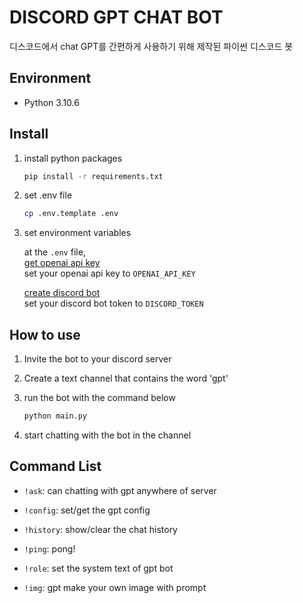 # DISCORD GPT CHAT BOT

디스코드에서 chat GPT를 간편하게 사용하기 위해 제작된 파이썬 디스코드 봇

## Environment

- Python 3.10.6

## Install

1. install python packages

    ```bash
    pip install -r requirements.txt
    ```

2. set .env file

    ```bash
    cp .env.template .env
    ```

3. set environment variables
    
    at the `.env` file,  
    [get openai api key](https://platform.openai.com/account/api-keys)  
    set your openai api key to `OPENAI_API_KEY`  

    [create discord bot](https://discord.com/developers/applications)  
    set your discord bot token to `DISCORD_TOKEN`  

## How to use

1. Invite the bot to your discord server

2. Create a text channel that contains the word 'gpt'

3. run the bot with the command below

    ```bash
    python main.py
    ```

4. start chatting with the bot in the channel

## Command List

- `!ask`: can chatting with gpt anywhere of server 

- `!config`: set/get the gpt config

- `!history`: show/clear the chat history

- `!ping`: pong!

- `!role`: set the system text of gpt bot

- `!img`: gpt make your own image with prompt
